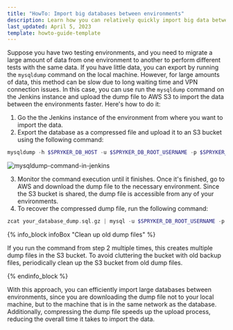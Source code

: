 ```yaml
---
title: "HowTo: Import big databases between environments"
description: Learn how you can relatively quickly import big data between your environments
last_updated: April 5, 2023
template: howto-guide-template
---
```


Suppose you have two testing environments, and you need to migrate a large amount of data from one environment to another to perform different tests with the same data. If you have little data, you can export by running the `mysqldump` command on the local machine. However, for large amounts of data, this method can be slow due to long waiting time and VPN connection issues. In this case, you can use run the `mysqldump` command on the Jenkins instance and upload the dump file to AWS S3 to import the data between the environments faster. Here's how to do it:

1. Go the the Jenkins instance of the environment from where you want to import the data. 
2. Export the database as a compressed file and upload it to an S3 bucket using the following command:

```php
mysqldump -h $SPRYKER_DB_HOST -u $SPRYKER_DB_ROOT_USERNAME -p $SPRYKER_DB_PASSWORD $SPRYKER_DB_DATABASE | gzip | aws s3 cp - s3://your_bucket_name/backup.$(date +"%Y-%m-%d__%H-%M-%S").sql.gz
```

![mysqldump-command-in-jenkins](https://spryker.s3.eu-central-1.amazonaws.com/docs/scos/dev/tutorials-and-howtos/howtos/howto-import-big-databases-between-environments/mysqldump-command-in-jenkins.png)

3. Monitor the command execution until it finishes. Once it's finished, go to AWS and download the dump file to the necessary environment. Since the S3 bucket is shared, the dump file is accessible from any of your environments.
4. To recover the compressed dump file, run the following command:

```php
zcat your_database_dump.sql.gz | mysql -u $SPRYKER_DB_ROOT_USERNAME -p $SPRYKER_DB_PASSWORD $SPRYKER_DB_DATABASE
```

{% info_block infoBox "Clean up old dump files" %}

If you run the command from step 2 multiple times, this creates multiple dump files in the S3 bucket. To avoid cluttering the bucket with old backup files, periodically clean up the S3 bucket from old dump files.

{% endinfo_block %}

With this approach, you can efficiently import large databases between environments, since you are downloading the dump file not to your local machine, but to the machine that is in the same network as the database. Additionally, compressing the dump file speeds up the upload process, reducing the overall time it takes to import the data.







